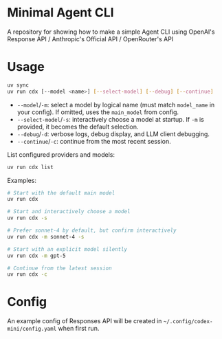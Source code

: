# Minimal Agent CLI

A repository for showing how to make a simple Agent CLI using OpenAI's Response API / Anthropic's Official API / OpenRouter's API

# Usage

```bash
uv sync
uv run cdx [--model <name>] [--select-model] [--debug] [--continue]
```

- `--model`/`-m`: select a model by logical name (must match `model_name` in your config). If omitted, uses the `main_model` from config.
- `--select-model`/`-s`: interactively choose a model at startup. If `-m` is provided, it becomes the default selection.
- `--debug`/`-d`: verbose logs, debug display, and LLM client debugging.
- `--continue`/`-c`: continue from the most recent session.

List configured providers and models:

```bash
uv run cdx list
```

Examples:

```bash
# Start with the default main model
uv run cdx

# Start and interactively choose a model
uv run cdx -s

# Prefer sonnet-4 by default, but confirm interactively
uv run cdx -m sonnet-4 -s

# Start with an explicit model silently
uv run cdx -m gpt-5

# Continue from the latest session
uv run cdx -c
```

# Config
An example config of Responses API will be created in `~/.config/codex-mini/config.yaml` when first run.

